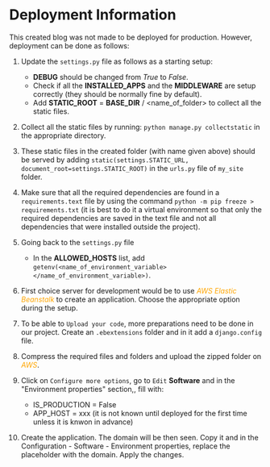 # Deployment Information

This created blog was not made to be deployed for production. However, deployment can be done as follows:

1. Update the ```settings.py``` file as follows as a starting setup:

   - **DEBUG** should be changed from *True* to *False*.
   - Check if all the **INSTALLED_APPS** and the **MIDDLEWARE** are setup correctly (they should be normally fine by default).
   - Add **STATIC_ROOT** = **BASE_DIR** / <name_of_folder> to collect all the static files.

2. Collect all the static files by running: ```python manage.py collectstatic``` in the appropriate directory.
3. These static files in the created folder (with name given above) should be served by adding ```static(settings.STATIC_URL, document_root=settings.STATIC_ROOT)``` in the ```urls.py``` file of ```my_site``` folder.
4. Make sure that all the required dependencies are found in a ```requirements.text``` file by using the command  ```python -m pip freeze > requirements.txt``` (it is best to do it a virtual environment so that only the required dependencies are saved in the text file and not all dependencies that were installed outside the project).

5. Going back to the ```settings.py``` file

   - In the **ALLOWED_HOSTS** list, add ```getenv(<name_of_environment_variable></name_of_environment_variable>)```.

6. First choice server for development would be to use <span style="color:orange">*AWS Elastic Beanstalk*</span> to create an application. Choose the appropriate option during the setup.
7. To be able to ```Upload your code```, more preparations need to be done in our project. Create an ```.ebextensions``` folder and in it add a ```django.config``` file.
8. Compress the required files and folders and upload the zipped folder on <span style="color:orange">*AWS*</span>.
9. Click on ```Configure more options```, go to ```Edit``` **Software** and in the "Environment properties" section,, fill with:

   - IS_PRODUCTION = False
   - APP_HOST = xxx (it is not known until deployed for the first time unless it is knwon in advance)
10. Create the application. The domain will be then seen. Copy it and in the Configuration - Software - Environment properties, replace the placeholder with the domain. Apply the changes.
